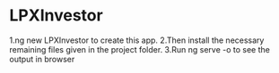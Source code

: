 # LPXInvestor

1.ng new LPXInvestor to create this app.
2.Then install the necessary remaining files given in the project folder.
3.Run ng serve -o to see the output in browser
